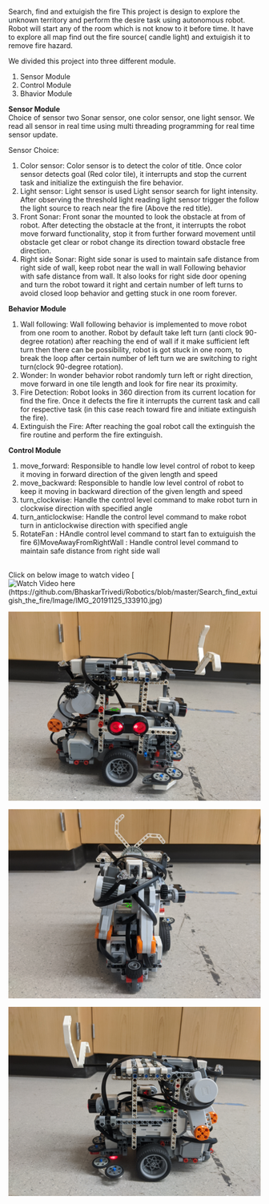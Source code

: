 Search, find and extuigish the fire
This project is design to explore the unknown territory and perform the desire task using autonomous robot. 
Robot will start any of the room which is not know to it before time. It have to explore all map find out the fire source( candle light) 
and extuigish it to remove fire hazard. 

We divided this project into three different module.

  1) Sensor Module
  2) Control Module
  3) Bhavior Module
  
  **Sensor Module**<br/>
Choice of sensor two Sonar sensor, one color sensor, one light sensor. We read all sensor in real time using multi threading programming for real time sensor update.

  Sensor Choice: 
  1.	Color sensor: Color sensor is to detect the color of title. Once color sensor detects goal (Red color tile), it interrupts and stop 
  the current task and initialize the extinguish the fire behavior.
  2.	Light sensor: Light sensor is used Light sensor search for light intensity. After observing the threshold light reading light sensor 
  trigger the follow the light source to reach near the fire (Above the red title).
  3.	Front Sonar: Front sonar the mounted to look the obstacle at from of robot. After detecting the obstacle at the front, it interrupts 
  the robot move forward functionality, stop it from further forward movement until obstacle get clear or robot change its direction toward 
  obstacle free direction.
  4.	Right side Sonar: Right side sonar is used to maintain safe distance from right side of wall, keep robot near the wall in wall 
  Following behavior with safe distance from wall. It also looks for right side door opening and turn the robot toward it right and certain 
  number of left turns to avoid closed loop behavior and getting stuck in one room forever.
  
  **Behavior Module**<br/>
  
  1.	Wall following: Wall following behavior is implemented to move robot from one room to another. Robot by default take left turn (anti 
  clock 90-degree rotation) after reaching the end of wall if it make sufficient left turn then there can be possibility, robot is got 
  stuck in one room, to break the loop after certain number of left turn we are switching to right turn(clock 90-degree rotation).
  2.	Wonder: In wonder behavior robot randomly turn left or right direction, move forward in one tile length and look for fire near its 
  proximity.
  3.	Fire Detection: Robot looks in 360 direction from its current location for find the fire. Once it defects the fire it interrupts 
  the current task and call for respective task (in this case reach toward fire and initiate extinguish the fire).
  4.	Extinguish the Fire: After reaching the goal robot call the extinguish the fire routine and perform the fire extinguish.
  
  **Control Module**<br/>
  
   1) move_forward: Responsible to handle low level control of robot to keep it moving in forward direction of the given length and 
   speed
   2) move_backward: Responsible to handle low level control of robot to keep it moving in backward direction of the given length and 
   speed
   3) turn_clockwise: Handle the control level command to make robot turn in clockwise direction with specified angle
   4) turn_anticlockwise: Handle the control level command to make robot turn in anticlockwise direction with specified angle
   5) RotateFan : HAndle control level command to start fan to extuiguish the fire
   6)MoveAwayFromRightWall : Handle control level command to maintain safe distance from right side wall
   
 <br/>Click on below image to watch video
[![Watch Video here (https://github.com/BhaskarTrivedi/Robotics/blob/master/Search_find_extuigish_the_fire/Image/IMG_20191125_133910.jpg)](https://youtu.be/9mtCbAwiF3U)
 
 

![Robot design](https://github.com/BhaskarTrivedi/Robotics/blob/master/Search_find_extuigish_the_fire/Image/IMG_20191125_133919.jpg)

![Robot design](https://github.com/BhaskarTrivedi/Robotics/blob/master/Search_find_extuigish_the_fire/Image/IMG_20191125_133930.jpg)

![Robot design](https://github.com/BhaskarTrivedi/Robotics/blob/master/Search_find_extuigish_the_fire/Image/IMG_20191125_133945.jpg)


